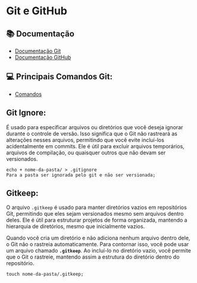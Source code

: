 
# Git e GitHub

## 📚 Documentação
- [Documentação Git](https://git-scm.com/docs/git/pt_BR)
- [Documentação GitHub](https://docs.github.com/pt)


## 💻 Principais Comandos Git:
- [Comandos](https://gist.github.com/leocomelli/2545add34e4fec21ec16)

## Git Ignore:
É usado para especificar arquivos ou diretórios que você deseja ignorar durante o controle de versão. Isso significa que o Git não rastreará as alterações nesses arquivos, permitindo que você evite incluí-los acidentalmente em commits. Ele é útil para excluir arquivos temporários, arquivos de compilação, ou quaisquer outros que não devam ser versionados.

```
echo + nome-da-pasta/ > .gitignore
Para a pasta ser ignorada pelo git e não ser versionada;
```

## Gitkeep:
O arquivo `.gitkeep` é usado para manter diretórios vazios em repositórios Git, permitindo que eles sejam versionados mesmo sem arquivos dentro deles. Ele é útil para estruturar projetos de forma organizada, mantendo a hierarquia de diretórios, mesmo que inicialmente vazios. 

Quando você cria um diretório e não adiciona nenhum arquivo dentro dele, o Git não o rastreia automaticamente. Para contornar isso, você pode usar um arquivo chamado **`.gitkeep`**. Ao incluí-lo no diretório vazio, você permite que o Git o rastreie, mantendo assim a estrutura do diretório dentro do repositório.

```
touch nome-da-pasta/.gitkeep;
```